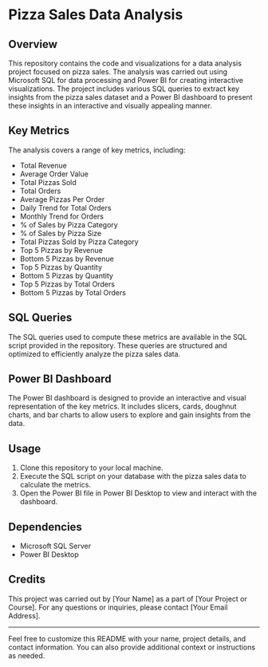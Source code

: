 # Pizza Sales Data Analysis

## Overview

This repository contains the code and visualizations for a data analysis project focused on pizza sales. The analysis was carried out using Microsoft SQL for data processing and Power BI for creating interactive visualizations. The project includes various SQL queries to extract key insights from the pizza sales dataset and a Power BI dashboard to present these insights in an interactive and visually appealing manner.

## Key Metrics

The analysis covers a range of key metrics, including:

- Total Revenue
- Average Order Value
- Total Pizzas Sold
- Total Orders
- Average Pizzas Per Order
- Daily Trend for Total Orders
- Monthly Trend for Orders
- % of Sales by Pizza Category
- % of Sales by Pizza Size
- Total Pizzas Sold by Pizza Category
- Top 5 Pizzas by Revenue
- Bottom 5 Pizzas by Revenue
- Top 5 Pizzas by Quantity
- Bottom 5 Pizzas by Quantity
- Top 5 Pizzas by Total Orders
- Bottom 5 Pizzas by Total Orders

## SQL Queries

The SQL queries used to compute these metrics are available in the SQL script provided in the repository. These queries are structured and optimized to efficiently analyze the pizza sales data.

## Power BI Dashboard

The Power BI dashboard is designed to provide an interactive and visual representation of the key metrics. It includes slicers, cards, doughnut charts, and bar charts to allow users to explore and gain insights from the data.

## Usage

1. Clone this repository to your local machine.
2. Execute the SQL script on your database with the pizza sales data to calculate the metrics.
3. Open the Power BI file in Power BI Desktop to view and interact with the dashboard.

## Dependencies

- Microsoft SQL Server
- Power BI Desktop

## Credits

This project was carried out by [Your Name] as a part of [Your Project or Course]. For any questions or inquiries, please contact [Your Email Address].

---

Feel free to customize this README with your name, project details, and contact information. You can also provide additional context or instructions as needed.
